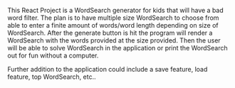 This React Project is a WordSearch generator for kids that will have a bad word filter.  The plan is to have multiple size WordSearch to choose from
able to enter a finite amount of words/word length depending on size of WordSearch.  After the generate button is hit the program will render a WordSearch
with the words provided at the size provided.  Then the user will be able to solve WordSearch in the application or print the WordSearch out for fun without 
a computer.  

Further addition to the application could include a save feature, load feature, top WordSearch, etc..
